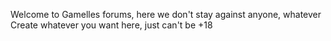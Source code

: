 Welcome to Gamelles forums, here we don't stay against anyone, whatever
Create whatever you want here, just can't be +18
